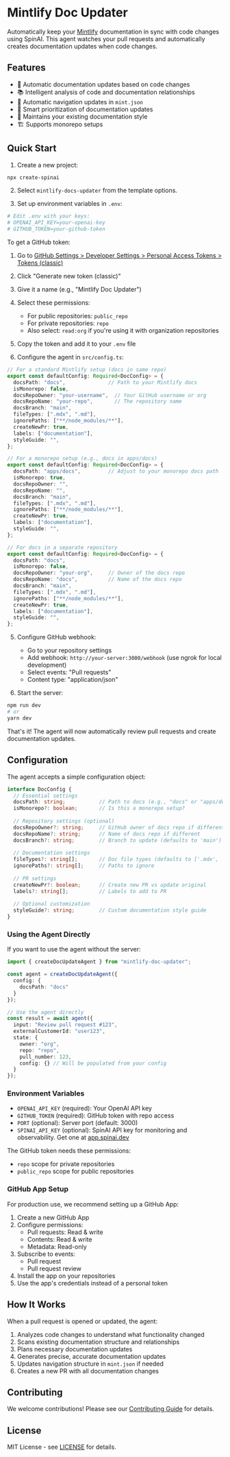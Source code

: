 # Mintlify Doc Updater

Automatically keep your [Mintlify](https://mintlify.com) documentation in sync with code changes using SpinAI. This agent watches your pull requests and automatically creates documentation updates when code changes.

## Features

- 🤖 Automatic documentation updates based on code changes
- 📚 Intelligent analysis of code and documentation relationships
- 🔄 Automatic navigation updates in `mint.json`
- 🎯 Smart prioritization of documentation updates
- 🎨 Maintains your existing documentation style
- 🏗️ Supports monorepo setups

## Quick Start

1. Create a new project:
```bash
npx create-spinai
```

2. Select `mintlify-docs-updater` from the template options.

3. Set up environment variables in `.env`:
```bash
# Edit .env with your keys:
# OPENAI_API_KEY=your-openai-key
# GITHUB_TOKEN=your-github-token
```

To get a GitHub token:
1. Go to [GitHub Settings > Developer Settings > Personal Access Tokens > Tokens (classic)](https://github.com/settings/tokens)
2. Click "Generate new token (classic)"
3. Give it a name (e.g., "Mintlify Doc Updater")
4. Select these permissions:
   - For public repositories: `public_repo`
   - For private repositories: `repo`
   - Also select: `read:org` if you're using it with organization repositories
5. Copy the token and add it to your `.env` file

4. Configure the agent in `src/config.ts`:
```typescript
// For a standard Mintlify setup (docs in same repo)
export const defaultConfig: Required<DocConfig> = {
  docsPath: "docs",              // Path to your Mintlify docs
  isMonorepo: false,
  docsRepoOwner: "your-username",  // Your GitHub username or org
  docsRepoName: "your-repo",       // The repository name
  docsBranch: "main",
  fileTypes: [".mdx", ".md"],
  ignorePaths: ["**/node_modules/**"],
  createNewPr: true,
  labels: ["documentation"],
  styleGuide: "",
};

// For a monorepo setup (e.g., docs in apps/docs)
export const defaultConfig: Required<DocConfig> = {
  docsPath: "apps/docs",         // Adjust to your monorepo docs path
  isMonorepo: true,
  docsRepoOwner: "",
  docsRepoName: "",
  docsBranch: "main",
  fileTypes: [".mdx", ".md"],
  ignorePaths: ["**/node_modules/**"],
  createNewPr: true,
  labels: ["documentation"],
  styleGuide: "",
};

// For docs in a separate repository
export const defaultConfig: Required<DocConfig> = {
  docsPath: "docs",
  isMonorepo: false,
  docsRepoOwner: "your-org",     // Owner of the docs repo
  docsRepoName: "docs",          // Name of the docs repo
  docsBranch: "main",
  fileTypes: [".mdx", ".md"],
  ignorePaths: ["**/node_modules/**"],
  createNewPr: true,
  labels: ["documentation"],
  styleGuide: "",
};
```

5. Configure GitHub webhook:
   - Go to your repository settings
   - Add webhook: `http://your-server:3000/webhook` (use ngrok for local development)
   - Select events: "Pull requests"
   - Content type: "application/json"

6. Start the server:
```bash
npm run dev
# or
yarn dev
```

That's it! The agent will now automatically review pull requests and create documentation updates.

## Configuration

The agent accepts a simple configuration object:

```typescript
interface DocConfig {
  // Essential settings
  docsPath: string;           // Path to docs (e.g., "docs" or "apps/docs")
  isMonorepo?: boolean;       // Is this a monorepo setup?
  
  // Repository settings (optional)
  docsRepoOwner?: string;     // GitHub owner of docs repo if different
  docsRepoName?: string;      // Name of docs repo if different
  docsBranch?: string;        // Branch to update (defaults to 'main')
  
  // Documentation settings
  fileTypes?: string[];       // Doc file types (defaults to ['.mdx', '.md'])
  ignorePaths?: string[];     // Paths to ignore
  
  // PR settings
  createNewPr?: boolean;      // Create new PR vs update original
  labels?: string[];          // Labels to add to PR
  
  // Optional customization
  styleGuide?: string;        // Custom documentation style guide
}
```

### Using the Agent Directly

If you want to use the agent without the server:

```typescript
import { createDocUpdateAgent } from "mintlify-doc-updater";

const agent = createDocUpdateAgent({
  config: {
    docsPath: "docs"
  }
});

// Use the agent directly
const result = await agent({
  input: "Review pull request #123",
  externalCustomerId: "user123",
  state: {
    owner: "org",
    repo: "repo",
    pull_number: 123,
    config: {} // Will be populated from your config
  }
});
```

### Environment Variables

- `OPENAI_API_KEY` (required): Your OpenAI API key
- `GITHUB_TOKEN` (required): GitHub token with repo access
- `PORT` (optional): Server port (default: 3000)
- `SPINAI_API_KEY` (optional): SpinAI API key for monitoring and observability. Get one at [app.spinai.dev](https://app.spinai.dev)

The GitHub token needs these permissions:
- `repo` scope for private repositories
- `public_repo` scope for public repositories

### GitHub App Setup

For production use, we recommend setting up a GitHub App:

1. Create a new GitHub App
2. Configure permissions:
   - Pull requests: Read & write
   - Contents: Read & write
   - Metadata: Read-only
3. Subscribe to events:
   - Pull request
   - Pull request review
4. Install the app on your repositories
5. Use the app's credentials instead of a personal token

## How It Works

When a pull request is opened or updated, the agent:

1. Analyzes code changes to understand what functionality changed
2. Scans existing documentation structure and relationships
3. Plans necessary documentation updates
4. Generates precise, accurate documentation updates
5. Updates navigation structure in `mint.json` if needed
6. Creates a new PR with all documentation changes

## Contributing

We welcome contributions! Please see our [Contributing Guide](CONTRIBUTING.md) for details.

## License

MIT License - see [LICENSE](LICENSE) for details.